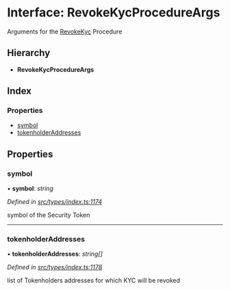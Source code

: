 # Interface: RevokeKycProcedureArgs

Arguments for the [RevokeKyc](../enums/_types_index_.proceduretype.md#revokekyc) Procedure

## Hierarchy

* **RevokeKycProcedureArgs**

## Index

### Properties

* [symbol](_types_index_.revokekycprocedureargs.md#symbol)
* [tokenholderAddresses](_types_index_.revokekycprocedureargs.md#tokenholderaddresses)

## Properties

###  symbol

• **symbol**: *string*

*Defined in [src/types/index.ts:1174](https://github.com/PolymathNetwork/polymath-sdk/blob/e8bbc1e/src/types/index.ts#L1174)*

symbol of the Security Token

___

###  tokenholderAddresses

• **tokenholderAddresses**: *string[]*

*Defined in [src/types/index.ts:1178](https://github.com/PolymathNetwork/polymath-sdk/blob/e8bbc1e/src/types/index.ts#L1178)*

list of Tokenholders addresses for which KYC will be revoked
